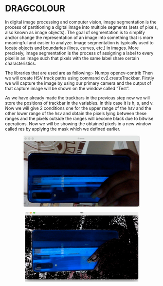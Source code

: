 # DRAGCOLOUR

In digital image processing and computer vision, image segmentation is the process of partitioning a digital image into multiple segments (sets of pixels, also known as image objects). The goal of segmentation is to simplify and/or change the representation of an image into something that is more meaningful and easier to analyze. 
Image segmentation is typically used to locate objects and boundaries (lines, curves, etc.) in images. More precisely, image segmentation is the process of assigning a label to every pixel in an image such that pixels with the same label share certain characteristics.

The libraries that are used are as following:-
Numpy opencv-contrib
Then we will create HSV track paths using command cv2.createTrackbar.
Firstly we will capture the image by using our primary camera and the
 output of that capture image will be shown on the window called “Test”.
 
 
As we have already made the trackbars in the previous step now we will
 store the positions of trackbar in the variables. In this case it is h, s, and v.
 Now we will give 2 conditions one for the upper range of the hsv and the
other lower range of the hsv and obtain the pixels lying between these
ranges and the pixels outside the ranges will become black due to bitwise
operations.
Now we will be showing the obtained pixels in a new window called res by
 applying the mask which we defined earlier.
 
<p align="center">
<img src="https://github.com/ISTE-VIT/Sixth-Sense/blob/main/resources/masking1.png">
</p>

<p align="center">
<img src="https://github.com/ISTE-VIT/Sixth-Sense/blob/main/resources/masking2.png">
</p>
